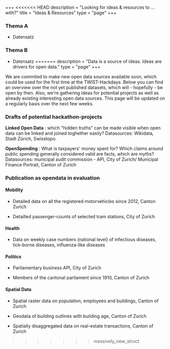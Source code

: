 ﻿+++
<<<<<<< HEAD
description = "Looking for ideas & resources to ... with?"
title = "Ideas & Resources"
type = "page"
+++

### Thema A

- Datensatz

### Thema B

- Datensatz
=======
description = "Data is a source of ideas. Ideas are drivers for open data."
type = "page"
+++

We are commited to make new open data sources available soon, which could be used for the first time at the TWIST-Hackdays. Below you can find an overview over the not yet published datasets, which will - hopefully - be open by then.
Also, we're gathering ideas for potential projects as well as already existing interesting open data sources. This page will be updated on a regularly basis over the next few weeks.

### Drafts of potential hackathon-projects

**Linked Open Data** : which "hidden truths" can be made visible when open data can be linked and joined toghether easily? Datasources: Wikidata, Stadt Zürich, Swisstopo.

**OpenSpending** : What is taxpayers' money spent for? Which claims around public spending generally considered valid are facts, which are myths? Datasources: municipal audit commission - API, City of Zurich/ Municipal Finance Portrait, Canton of Zurich

### Publication as opendata in evaluation

#### Mobility
  
- Detailed data on all the registered motorvehicles since 2012, Canton Zurich

- Detailled passenger-counts of selected tram stations, City of Zurich

#### Health

- Data on weekly case numbers (national level) of infectious diseases, tick-borne diseases, influenza-like diseases

#### Politics

- Parliamentary business API, City of Zurich

- Members of the cantonal parliament since 1910, Canton of Zurich

#### Spatial Data

- Spatial raster data on population, employees and buildings, Canton of Zurich

- Geodata of building outlines with building age, Canton of Zurich

- Spatially disaggregated data on real-estate transactions, Canton of Zurich

>>>>>>> massively_new_struct
